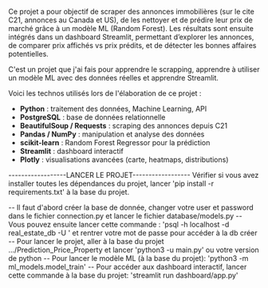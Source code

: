 Ce projet a pour objectif de scraper des annonces immobilières (sur le cite C21, annonces au Canada et US), de les nettoyer et de prédire leur prix de marché grâce à un modèle ML (Random Forest).
Les résultats sont ensuite intégrés dans un dashboard Streamlit, permettant d’explorer les annonces, de comparer prix affichés vs prix prédits, et de détecter les bonnes affaires potentielles.

C'est un projet que j'ai fais pour apprendre le scrapping, apprendre à utiliser un modèle ML avec des données réelles et apprendre Streamlit.

Voici les technos utilisés lors de l'élaboration de ce projet :
- **Python** : traitement des données, Machine Learning, API
- **PostgreSQL** : base de données relationnelle
- **BeautifulSoup / Requests** : scraping des annonces depuis C21
- **Pandas / NumPy** : manipulation et analyse des données
- **scikit-learn** : Random Forest Regressor pour la prédiction
- **Streamlit** : dashboard interactif
- **Plotly** : visualisations avancées (carte, heatmaps, distributions)

------------------LANCER LE PROJET------------------
Vérifier si vous avez installer toutes les dépendances du projet, lancer 'pip install -r requirements.txt' à la base du projet.

-- Il faut d'abord créer la base de donnée, changer votre user et password dans le fichier connection.py et lancer le fichier database/models.py
-- Vous pouvez ensuite lancer cette commande : 'psql -h localhost -d real_estate_db -U <user>' et rentrer votre mot de passe pour accéder à la db créer
-- Pour lancer le projet, aller à la base du projet .../Prediction_Price_Property  et lancer 'python3 -u main.py' ou votre version de python
-- Pour lancer le modèle ML (à la base du projet): 'python3 -m ml_models.model_train'
-- Pour accéder aux dashboard interactif, lancer cette commande à la base du projet: 'streamlit run dashboard/app.py'